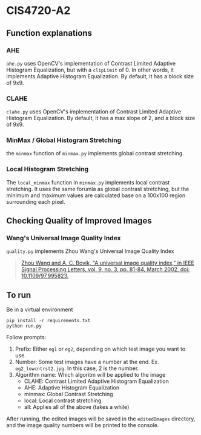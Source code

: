 # CIS4720-A2

## Function explanations

### AHE
`ahe.py` uses OpenCV's implementation of Contrast Limited Adaptive Histogram Equalization, but with a `clipLimit` of 0. In other words, it implements Adaptive Histogram Equalization. By default, it has a block size of 9x9.

### CLAHE
`clahe.py` uses OpenCV's implementation of Contrast Limited Adaptive Histogram Equalization. By default, it has a max slope of 2, and a block size of 9x9.

### MinMax / Global Histogram Stretching
the `minmax` function of `minmax.py` implements global contrast stretching.

### Local Histogram Stretching
The `local_minmax` function in `minmax.py` implements local contrast stretching. It uses the same forumla as global contrast stretching, but the minimum and maximum values are calculated base on a 100x100 region surrounding each pixel.

## Checking Quality of Improved Images

### Wang's Universal Image Quality Index

`quality.py` implements Zhou Wang's Universal Image Quality Index

> [Zhou Wang and A. C. Bovik, "A universal image quality index," in IEEE Signal Processing Letters, vol. 9, no. 3, pp. 81-84, March 2002, doi: 10.1109/97.995823.](https://ieeexplore.ieee.org/abstract/document/995823)

## To run

Be in a virtual environment
```
pip install -r requirements.txt
python run.py
```

Follow prompts:

1. Prefix: Either `eg1` or `eg2`, depending on which test image you want to use.
2. Number: Some test images have a number at the end. Ex. `eg2_lowcntrst2.jpg`. In this case, 2 is the number.
3. Algorithm name: Which algoritm will be applied to the image
    - CLAHE: Contrast Limited Adaptive Histogram Equalization
    - AHE: Adaptive Histogram Equalization
    - minmax: Global Contrast Stretching
    - local: Local contrast stretching
    - all: Applies all of the above (takes a while)

After running, the edited images will be saved in the `editedImages` directory, and the image quality numbers will be printed to the console.